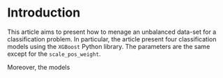 # Introduction

This article aims to present how to menage an unbalanced data-set for a classification problem. In particular, the article present four classification models using the `XGBoost` Python library. The parameters are the same except for the `scale_pos_weight`.

Moreover, the models